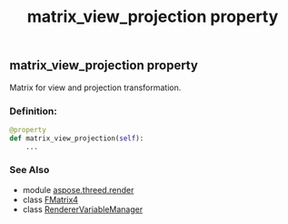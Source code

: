 ﻿---
title: matrix_view_projection property
second_title: Aspose.3D for Python via .NET API References
description: 
type: docs
weight: 80
url: /python-net/aspose.threed.render/renderervariablemanager/matrix_view_projection/
is_root: false
---

## matrix_view_projection property


Matrix for view and projection transformation.
### Definition:
```python
@property
def matrix_view_projection(self):
    ...
```

### See Also
* module [aspose.threed.render](../../)
* class [FMatrix4](/3d/python-net/aspose.threed.utilities/fmatrix4)
* class [RendererVariableManager](/3d/python-net/aspose.threed.render/renderervariablemanager)
